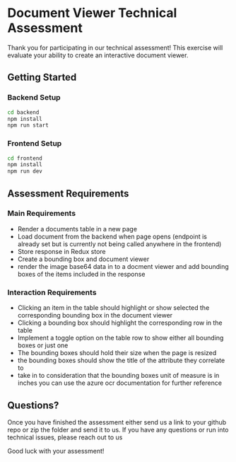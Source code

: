 # Document Viewer Technical Assessment

Thank you for participating in our technical assessment! This exercise will evaluate your ability to create an interactive document viewer.

## Getting Started

### Backend Setup
```bash
cd backend
npm install
npm run start
```

### Frontend Setup
```bash
cd frontend
npm install
npm run dev
```


## Assessment Requirements

### Main Requirements
- Render a documents table in a new page
- Load document from the backend when page opens (endpoint is already set but is currently not being called anywhere in the frontend)
- Store response in Redux store
- Create a bounding box and document viewer
- render the image base64 data in to a docment viewer and add bounding boxes of the items included in the response

### Interaction Requirements
- Clicking an item in the table should highlight or show selected the corresponding bounding box in the document viewer
- Clicking a bounding box should highlight the corresponding row in the table
- Implement a toggle option on the table row  to show either all bounding boxes or just one
- The bounding boxes should hold their size when the page is resized
- the bounding boxes should show the title of the attribute they correlate to
- take in to consideration that the bounding boxes unit of measure is in inches you can use the azure ocr documentation for further reference



## Questions?

Once you have finished the assessment either send us a link to your github repo or zip the folder and send it to us.
If you have any questions or run into technical issues, please reach out to us

Good luck with your assessment! 

